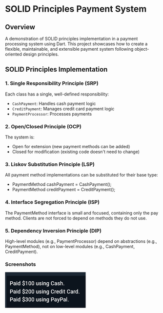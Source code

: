 # SOLID Principles Payment System

## Overview
A demonstration of SOLID principles implementation in a payment processing system using Dart. This project showcases how to create a flexible, maintainable, and extensible payment system following object-oriented design principles.

## SOLID Principles Implementation

### 1. Single Responsibility Principle (SRP)
Each class has a single, well-defined responsibility:
- `CashPayment`: Handles cash payment logic
- `CreditPayment`: Manages credit card payment logic
- `PaymentProcessor`: Processes payments

### 2. Open/Closed Principle (OCP)
The system is:
- Open for extension (new payment methods can be added)
- Closed for modification (existing code doesn't need to change)

### 3. Liskov Substitution Principle (LSP)
All payment method implementations can be substituted for their base type:

- PaymentMethod cashPayment = CashPayment();
- PaymentMethod creditPayment = CreditPayment();

### 4. Interface Segregation Principle (ISP)
 The PaymentMethod interface is small and focused, containing only the pay method.
 Clients are not forced to depend on methods they do not use.

### 5. Dependency Inversion Principle (DIP)
 High-level modules (e.g., PaymentProcessor) depend on abstractions (e.g., PaymentMethod),
 not on low-level modules (e.g., CashPayment, CreditPayment).

### Screenshots
![alt text](image.png)
